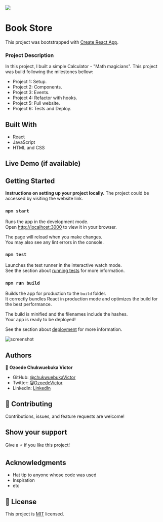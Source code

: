 ![](https://img.shields.io/badge/Microverse-blueviolet)

# Book Store

This project was bootstrapped with [Create React App](https://github.com/facebook/create-react-app).

### Project Description

In this project, I built a simple Calculator - "Math magicians".
This project was build following the milestones bellow: 
- Project 1: Setup.
- Project 2: Components.
- Project 3: Events.
- Project 4: Refactor with hooks.
- Project 5: Full website.
- Project 6: Tests and Deploy.

## Built With

- React
- JavaScript
- HTML and CSS

## Live Demo (if available)

## Getting Started

**Instructions on setting up your project locally.**
The project could be accessed by visiting the website link.


### `npm start`

Runs the app in the development mode.\
Open [http://localhost:3000](http://localhost:3000) to view it in your browser.

The page will reload when you make changes.\
You may also see any lint errors in the console.

### `npm test`

Launches the test runner in the interactive watch mode.\
See the section about [running tests](https://facebook.github.io/create-react-app/docs/running-tests) for more information.

### `npm run build`

Builds the app for production to the `build` folder.\
It correctly bundles React in production mode and optimizes the build for the best performance.

The build is minified and the filenames include the hashes.\
Your app is ready to be deployed!

See the section about [deployment](https://facebook.github.io/create-react-app/docs/deployment) for more information.

![screenshot](./src/img/calc.png)
  
## Authors

👤 **Ozoede Chukwuebuka Victor**

- GitHub: [@chukwuebukaVictor](https://github.com/chukwuebukaVictor)
- Twitter: [@OzoedeVictor](https://twitter.com/OzoedeVictor)
- LinkedIn: [LinkedIn](www.linkedin.com/in/chukwuebuka-ozoede-46616a219)

## 🤝 Contributing

Contributions, issues, and feature requests are welcome!

## Show your support

Give a ⭐️ if you like this project!

## Acknowledgments

- Hat tip to anyone whose code was used
- Inspiration
- etc

## 📝 License

This project is [MIT](./MIT.md) licensed.